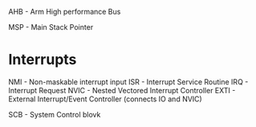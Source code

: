 AHB - Arm High performance Bus

MSP - Main Stack Pointer

# Interrupts
NMI - Non-maskable interrupt input
ISR - Interrupt Service Routine
IRQ - Interrupt Request
NVIC - Nested Vectored Interrupt Controller
EXTI - External Interrupt/Event Controller (connects IO and NVIC)

SCB - System Control blovk